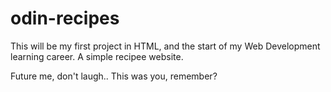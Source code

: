 # odin-recipes
This will be my first project in HTML, and the start of my Web Development learning career. 
A simple recipee website.

Future me, don't laugh.. This was you, remember?
